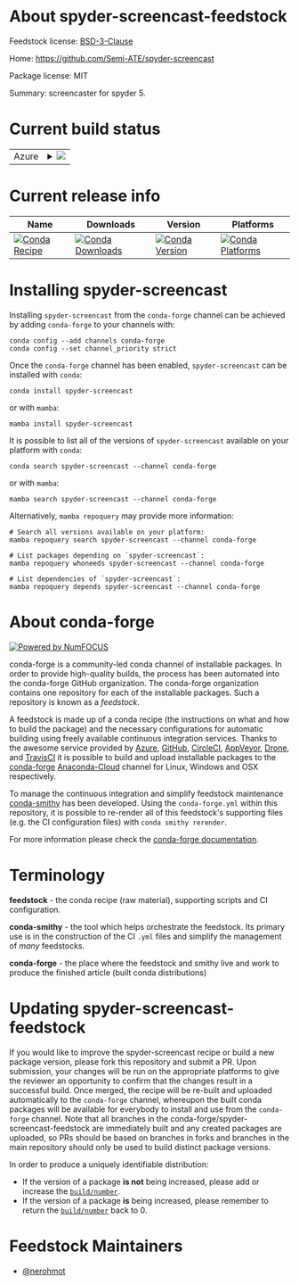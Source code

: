 About spyder-screencast-feedstock
=================================

Feedstock license: [BSD-3-Clause](https://github.com/conda-forge/spyder-screencast-feedstock/blob/main/LICENSE.txt)

Home: https://github.com/Semi-ATE/spyder-screencast

Package license: MIT

Summary: screencaster for spyder 5.

Current build status
====================


<table>
    
  <tr>
    <td>Azure</td>
    <td>
      <details>
        <summary>
          <a href="https://dev.azure.com/conda-forge/feedstock-builds/_build/latest?definitionId=12407&branchName=main">
            <img src="https://dev.azure.com/conda-forge/feedstock-builds/_apis/build/status/spyder-screencast-feedstock?branchName=main">
          </a>
        </summary>
        <table>
          <thead><tr><th>Variant</th><th>Status</th></tr></thead>
          <tbody><tr>
              <td>win_64_python3.10.____cpython</td>
              <td>
                <a href="https://dev.azure.com/conda-forge/feedstock-builds/_build/latest?definitionId=12407&branchName=main">
                  <img src="https://dev.azure.com/conda-forge/feedstock-builds/_apis/build/status/spyder-screencast-feedstock?branchName=main&jobName=win&configuration=win%20win_64_python3.10.____cpython" alt="variant">
                </a>
              </td>
            </tr><tr>
              <td>win_64_python3.11.____cpython</td>
              <td>
                <a href="https://dev.azure.com/conda-forge/feedstock-builds/_build/latest?definitionId=12407&branchName=main">
                  <img src="https://dev.azure.com/conda-forge/feedstock-builds/_apis/build/status/spyder-screencast-feedstock?branchName=main&jobName=win&configuration=win%20win_64_python3.11.____cpython" alt="variant">
                </a>
              </td>
            </tr><tr>
              <td>win_64_python3.8.____cpython</td>
              <td>
                <a href="https://dev.azure.com/conda-forge/feedstock-builds/_build/latest?definitionId=12407&branchName=main">
                  <img src="https://dev.azure.com/conda-forge/feedstock-builds/_apis/build/status/spyder-screencast-feedstock?branchName=main&jobName=win&configuration=win%20win_64_python3.8.____cpython" alt="variant">
                </a>
              </td>
            </tr><tr>
              <td>win_64_python3.9.____cpython</td>
              <td>
                <a href="https://dev.azure.com/conda-forge/feedstock-builds/_build/latest?definitionId=12407&branchName=main">
                  <img src="https://dev.azure.com/conda-forge/feedstock-builds/_apis/build/status/spyder-screencast-feedstock?branchName=main&jobName=win&configuration=win%20win_64_python3.9.____cpython" alt="variant">
                </a>
              </td>
            </tr>
          </tbody>
        </table>
      </details>
    </td>
  </tr>
</table>

Current release info
====================

| Name | Downloads | Version | Platforms |
| --- | --- | --- | --- |
| [![Conda Recipe](https://img.shields.io/badge/recipe-spyder--screencast-green.svg)](https://anaconda.org/conda-forge/spyder-screencast) | [![Conda Downloads](https://img.shields.io/conda/dn/conda-forge/spyder-screencast.svg)](https://anaconda.org/conda-forge/spyder-screencast) | [![Conda Version](https://img.shields.io/conda/vn/conda-forge/spyder-screencast.svg)](https://anaconda.org/conda-forge/spyder-screencast) | [![Conda Platforms](https://img.shields.io/conda/pn/conda-forge/spyder-screencast.svg)](https://anaconda.org/conda-forge/spyder-screencast) |

Installing spyder-screencast
============================

Installing `spyder-screencast` from the `conda-forge` channel can be achieved by adding `conda-forge` to your channels with:

```
conda config --add channels conda-forge
conda config --set channel_priority strict
```

Once the `conda-forge` channel has been enabled, `spyder-screencast` can be installed with `conda`:

```
conda install spyder-screencast
```

or with `mamba`:

```
mamba install spyder-screencast
```

It is possible to list all of the versions of `spyder-screencast` available on your platform with `conda`:

```
conda search spyder-screencast --channel conda-forge
```

or with `mamba`:

```
mamba search spyder-screencast --channel conda-forge
```

Alternatively, `mamba repoquery` may provide more information:

```
# Search all versions available on your platform:
mamba repoquery search spyder-screencast --channel conda-forge

# List packages depending on `spyder-screencast`:
mamba repoquery whoneeds spyder-screencast --channel conda-forge

# List dependencies of `spyder-screencast`:
mamba repoquery depends spyder-screencast --channel conda-forge
```


About conda-forge
=================

[![Powered by
NumFOCUS](https://img.shields.io/badge/powered%20by-NumFOCUS-orange.svg?style=flat&colorA=E1523D&colorB=007D8A)](https://numfocus.org)

conda-forge is a community-led conda channel of installable packages.
In order to provide high-quality builds, the process has been automated into the
conda-forge GitHub organization. The conda-forge organization contains one repository
for each of the installable packages. Such a repository is known as a *feedstock*.

A feedstock is made up of a conda recipe (the instructions on what and how to build
the package) and the necessary configurations for automatic building using freely
available continuous integration services. Thanks to the awesome service provided by
[Azure](https://azure.microsoft.com/en-us/services/devops/), [GitHub](https://github.com/),
[CircleCI](https://circleci.com/), [AppVeyor](https://www.appveyor.com/),
[Drone](https://cloud.drone.io/welcome), and [TravisCI](https://travis-ci.com/)
it is possible to build and upload installable packages to the
[conda-forge](https://anaconda.org/conda-forge) [Anaconda-Cloud](https://anaconda.org/)
channel for Linux, Windows and OSX respectively.

To manage the continuous integration and simplify feedstock maintenance
[conda-smithy](https://github.com/conda-forge/conda-smithy) has been developed.
Using the ``conda-forge.yml`` within this repository, it is possible to re-render all of
this feedstock's supporting files (e.g. the CI configuration files) with ``conda smithy rerender``.

For more information please check the [conda-forge documentation](https://conda-forge.org/docs/).

Terminology
===========

**feedstock** - the conda recipe (raw material), supporting scripts and CI configuration.

**conda-smithy** - the tool which helps orchestrate the feedstock.
                   Its primary use is in the construction of the CI ``.yml`` files
                   and simplify the management of *many* feedstocks.

**conda-forge** - the place where the feedstock and smithy live and work to
                  produce the finished article (built conda distributions)


Updating spyder-screencast-feedstock
====================================

If you would like to improve the spyder-screencast recipe or build a new
package version, please fork this repository and submit a PR. Upon submission,
your changes will be run on the appropriate platforms to give the reviewer an
opportunity to confirm that the changes result in a successful build. Once
merged, the recipe will be re-built and uploaded automatically to the
`conda-forge` channel, whereupon the built conda packages will be available for
everybody to install and use from the `conda-forge` channel.
Note that all branches in the conda-forge/spyder-screencast-feedstock are
immediately built and any created packages are uploaded, so PRs should be based
on branches in forks and branches in the main repository should only be used to
build distinct package versions.

In order to produce a uniquely identifiable distribution:
 * If the version of a package **is not** being increased, please add or increase
   the [``build/number``](https://docs.conda.io/projects/conda-build/en/latest/resources/define-metadata.html#build-number-and-string).
 * If the version of a package **is** being increased, please remember to return
   the [``build/number``](https://docs.conda.io/projects/conda-build/en/latest/resources/define-metadata.html#build-number-and-string)
   back to 0.

Feedstock Maintainers
=====================

* [@nerohmot](https://github.com/nerohmot/)

